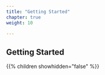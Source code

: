 ```yaml
---
title: "Getting Started"
chapter: true
weight: 10

---
```


## Getting Started

{{% children showhidden="false" %}}
